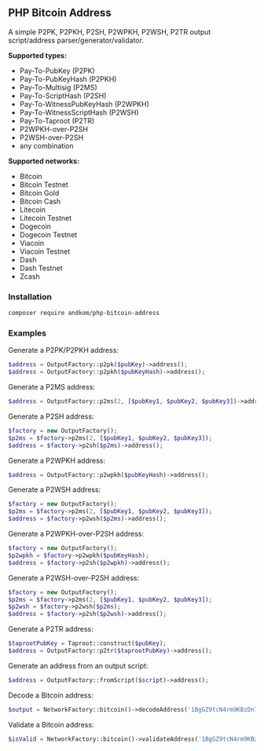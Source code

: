 ## PHP Bitcoin Address

A simple P2PK, P2PKH, P2SH, P2WPKH, P2WSH, P2TR output script/address parser/generator/validator.

**Supported types:**

- Pay-To-PubKey (P2PK)
- Pay-To-PubKeyHash (P2PKH)
- Pay-To-Multisig (P2MS)
- Pay-To-ScriptHash (P2SH)
- Pay-To-WitnessPubKeyHash (P2WPKH)
- Pay-To-WitnessScriptHash (P2WSH)
- Pay-To-Taproot (P2TR)
- P2WPKH-over-P2SH
- P2WSH-over-P2SH
- any combination

**Supported networks:**

- Bitcoin
- Bitcoin Testnet
- Bitcoin Gold
- Bitcoin Cash
- Litecoin
- Litecoin Testnet
- Dogecoin
- Dogecoin Testnet
- Viacoin
- Viacoin Testnet
- Dash
- Dash Testnet
- Zcash

### Installation

```bash
composer require andkom/php-bitcoin-address
```

### Examples

Generate a P2PK/P2PKH address:

```php
$address = OutputFactory::p2pk($pubKey)->address(); 
$address = OutputFactory::p2pkh($pubKeyHash)->address(); 
```

Generate a P2MS address:

```php
$address = OutputFactory::p2ms(2, [$pubKey1, $pubKey2, $pubKey3])->address();
```

Generate a P2SH address:

```php
$factory = new OutputFactory();
$p2ms = $factory->p2ms(2, [$pubKey1, $pubKey2, $pubKey3]);
$address = $factory->p2sh($p2ms)->address();
```

Generate a P2WPKH address:

```php
$address = OutputFactory::p2wpkh($pubKeyHash)->address();
```

Generate a P2WSH address:

```php
$factory = new OutputFactory();
$p2ms = $factory->p2ms(2, [$pubKey1, $pubKey2, $pubKey3]);
$address = $factory->p2wsh($p2ms)->address();
```

Generate a P2WPKH-over-P2SH address:

```php
$factory = new OutputFactory();
$p2wpkh = $factory->p2wpkh($pubKeyHash);
$address = $factory->p2sh($p2wpkh)->address();
```

Generate a P2WSH-over-P2SH address:

```php
$factory = new OutputFactory();
$p2ms = $factory->p2ms(2, [$pubKey1, $pubKey2, $pubKey3]);
$p2wsh = $factory->p2wsh($p2ms);
$address = $factory->p2sh($p2wsh)->address();
```

Generate a P2TR address:

```php
$taprootPubKey = Taproot::construct($pubKey);
$address = OutputFactory::p2tr($taprootPubKey)->address();
```

Generate an address from an output script:

```php
$address = OutputFactory::fromScript($script)->address();
```

Decode a Bitcoin address:

```php
$output = NetworkFactory::bitcoin()->decodeAddress('1BgGZ9tcN4rm9KBzDn7KprQz87SZ26SAMH');
```

Validate a Bitcoin address:

```php
$isValid = NetworkFactory::bitcoin()->validateAddress('1BgGZ9tcN4rm9KBzDn7KprQz87SZ26SAMH');
```